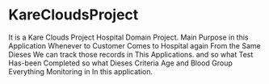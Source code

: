 # KareCloudsProject
It is a Kare Clouds Project Hospital Domain Project. Main Purpose in this Application Whenever to Customer Comes to Hospital again From the Same Dieses We can track those records in This Applications. and so what Test Has-been Completed so what Dieses Criteria Age and Blood Group Everything Monitoring in In this application. 
